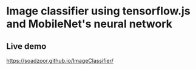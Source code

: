 
# Image classifier using tensorflow.js and MobileNet's neural network

## Live demo
https://soadzoor.github.io/ImageClassifier/
